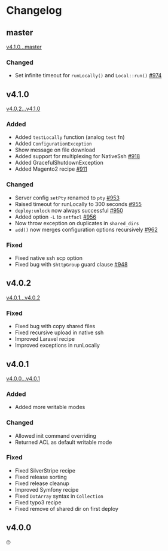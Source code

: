 # Changelog

## master
[v4.1.0...master](https://github.com/deployphp/deployer/compare/v4.1.0...master)

### Changed
- Set infinite timeout for `runLocally()` and `Local::run()` [#974](https://github.com/deployphp/deployer/pull/974)

## v4.1.0
[v4.0.2...v4.1.0](https://github.com/deployphp/deployer/compare/v4.0.2...v4.1.0)

### Added
- Added `testLocally` function (analog `test` fn)
- Added `ConfigurationException`
- Show message on file download
- Added support for multiplexing for NativeSsh [#918](https://github.com/deployphp/deployer/pull/918)
- Added GracefulShutdownException
- Added Magento2 recipe [#911](https://github.com/deployphp/deployer/pull/911)

### Changed
- Server config `setPty` renamed to `pty` [#953](https://github.com/deployphp/deployer/pull/953)
- Raised timeout for runLocally to 300 seconds [#955](https://github.com/deployphp/deployer/pull/955)
- `deploy:unlock` now always successful [#950](https://github.com/deployphp/deployer/pull/950)
- Added option `-L` to `setfacl` [#956](https://github.com/deployphp/deployer/pull/956)
- Now throw exception on duplicates in `shared_dirs`
- `add()` now merges configuration options recursively [#962](https://github.com/deployphp/deployer/pull/962)

### Fixed
- Fixed native ssh scp option
- Fixed bug with `$httpGroup` guard clause [#948](https://github.com/deployphp/deployer/pull/948)


## v4.0.2
[v4.0.1...v4.0.2](https://github.com/deployphp/deployer/compare/v4.0.1...v4.0.2)

### Fixed
- Fixed bug with copy shared files
- Fixed recursive upload in native ssh
- Improved Laravel recipe
- Improved exceptions in runLocally


## v4.0.1
[v4.0.0...v4.0.1](https://github.com/deployphp/deployer/compare/v4.0.0...v4.0.1)

### Added
- Added more writable modes

### Changed
- Allowed init command overriding
- Returned ACL as default writable mode

### Fixed
- Fixed SilverStripe recipe
- Fixed release sorting
- Fixed release cleanup
- Improved Symfony recipe
- Fixed `DotArray` syntax in `Collection`
- Fixed typo3 recipe
- Fixed remove of shared dir on first deploy


## v4.0.0
🙄
